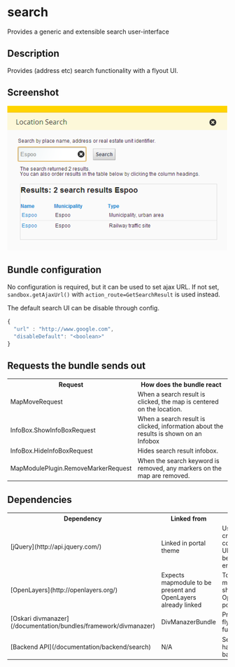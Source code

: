 # search

Provides a generic and extensible search user-interface

## Description

Provides (address etc) search functionality with a flyout UI.

## Screenshot

![screenshot](search_flyout.png)

## Bundle configuration

No configuration is required, but it can be used to set ajax URL. If not set, `sandbox.getAjaxUrl()` with `action_route=GetSearchResult` is used instead.

The default search UI can be disable through config.

```javascript
{
  "url" : "http://www.google.com",
  "disableDefault": "<boolean>"
}
```

## Requests the bundle sends out

<table class="table">
  <tr>
    <th>Request</th><th>How does the bundle react</th>
  </tr>
  <tr>
    <td>MapMoveRequest</td><td>When a search result is clicked, the map is centered on the location.</td>
  </tr>
  <tr>
    <td> InfoBox.ShowInfoBoxRequest </td><td> When a search result is clicked, information about the results is shown on an Infobox</td>
  </tr>
  <tr>
    <td> InfoBox.HideInfoBoxRequest </td><td> Hides search result infobox.</td>
  </tr>
  <tr>
    <td> MapModulePlugin.RemoveMarkerRequest </td><td> When the search keyword is removed, any markers on the map are removed.</td>
  </tr>
</table>

## Dependencies

<table class="table">
  <tr>
    <th> Dependency </th><th> Linked from </th><th> Purpose</th>
  </tr>
  <tr>
    <td> [jQuery](http://api.jquery.com/) </td>
    <td> Linked in portal theme </td>
    <td> Used to create the component UI from begin to end</td>
  </tr>
  <tr>
    <td> [OpenLayers](http://openlayers.org/) </td>
    <td> Expects mapmodule to be present and OpenLayers already linked </td>
    <td> To control map and show an Openlayers popup on it</td>
  </tr>
  <tr>
    <td> [Oskari divmanazer](/documentation/bundles/framework/divmanazer) </td>
    <td> DivManazerBundle </td>
    <td> Provides flyout/tile functionality</td>
  </tr>
  <tr>
    <td> [Backend API](/documentation/backend/search) </td>
    <td> N/A </td>
    <td> Search is handled in backend</td>
  </tr>
</table>